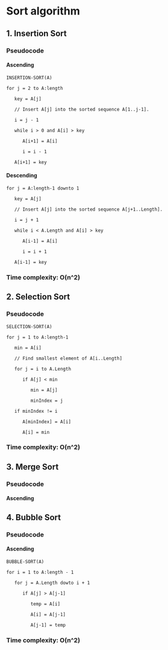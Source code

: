 # Sort algorithm

## 1. Insertion Sort

### Pseudocode

#### Ascending

    INSERTION-SORT(A)

    for j = 2 to A:length

       key = A[j]

       // Insert A[j] into the sorted sequence A[1..j-1].

       i = j - 1

       while i > 0 and A[i] > key

          A[i+1] = A[i]

          i = i - 1

       A[i+1] = key

#### Descending

    for j = A:length-1 downto 1

       key = A[j]

       // Insert A[j] into the sorted sequence A[j+1..Length].

       i = j + 1

       while i < A.Length and A[i] > key

          A[i-1] = A[i]

          i = i + 1

       A[i-1] = key

### Time complexity: O(n^2)

## 2. Selection Sort

### Pseudocode

    SELECTION-SORT(A)

    for j = 1 to A:length-1
    
       min = A[i]
       
       // Find smallest element of A[i..Length]
       
       for j = i to A.Length

          if A[j] < min
          
             min = A[j]
             
             minIndex = j
          
       if minIndex != i
       
          A[minIndex] = A[i]
          
          A[i] = min
       
### Time complexity: O(n^2)

## 3. Merge Sort

### Pseudocode

#### Ascending

## 4. Bubble Sort

### Pseudocode

#### Ascending

    BUBBLE-SORT(A)

    for i = 1 to A:length - 1
    
       for j = A.Length dowto i + 1
          
          if A[j] > A[j-1]
             
             temp = A[i]
             
             A[i] = A[j-1]
             
             A[j-1] = temp

### Time complexity: O(n^2)
